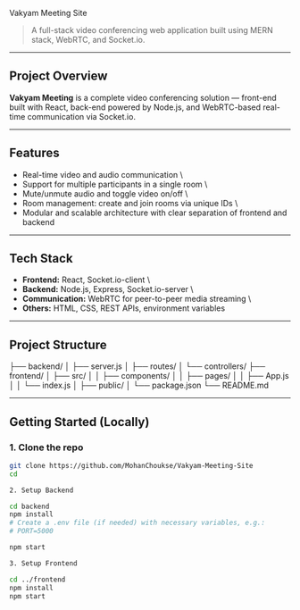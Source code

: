 Vakyam Meeting Site

> A full-stack video conferencing web application built using MERN stack, WebRTC, and Socket.io.

---

## Project Overview

**Vakyam Meeting** is a complete video conferencing solution — front-end built with React, back-end powered by Node.js, and WebRTC-based real-time communication via Socket.io.

---

## Features

- Real-time video and audio communication \
- Support for multiple participants in a single room \
- Mute/unmute audio and toggle video on/off \
- Room management: create and join rooms via unique IDs \
- Modular and scalable architecture with clear separation of frontend and backend

---

## Tech Stack

- **Frontend:** React, Socket.io-client \
- **Backend:** Node.js, Express, Socket.io-server \
- **Communication:** WebRTC for peer-to-peer media streaming \
- **Others:** HTML, CSS, REST APIs, environment variables

---

## Project Structure

├── backend/
│ ├── server.js
│ ├── routes/
│ └── controllers/
├── frontend/
│ ├── src/
│ │ ├── components/
│ │ ├── pages/
│ │ ├── App.js
│ │ └── index.js
│ ├── public/
│ └── package.json
└── README.md

---

## Getting Started (Locally)

### 1. Clone the repo

```bash
git clone https://github.com/MohanChoukse/Vakyam-Meeting-Site
cd

2. Setup Backend

cd backend
npm install
# Create a .env file (if needed) with necessary variables, e.g.:
# PORT=5000

npm start

3. Setup Frontend

cd ../frontend
npm install
npm start
```
